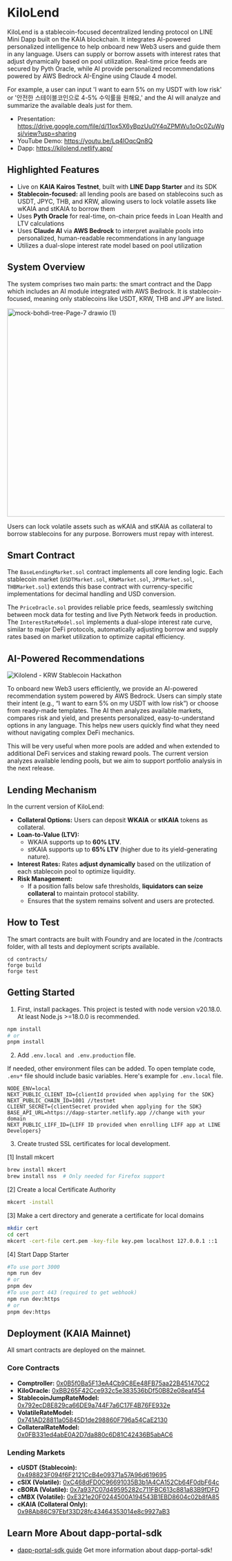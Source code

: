 # KiloLend

KiloLend is a stablecoin-focused decentralized lending protocol on LINE Mini Dapp built on the KAIA blockchain. It integrates AI-powered personalized intelligence to help onboard new Web3 users and guide them in any language. Users can supply or borrow assets with interest rates that adjust dynamically based on pool utilization. Real-time price feeds are secured by Pyth Oracle, while AI provide personalized recommendations powered by AWS Bedrock AI-Engine using Claude 4 model.

For example, a user can input 'I want to earn 5% on my USDT with low risk' or '안전한 스테이블코인으로 4-5% 수익률을 원해요,' and the AI will analyze and summarize the available deals just for them.

- Presentation: https://drive.google.com/file/d/11ox5X6yBpzUu0Y4qZPMWu1oOc0ZuWgsj/view?usp=sharing
- YouTube Demo: https://youtu.be/Lq4lOqcQn8Q
- Dapp: https://kilolend.netlify.app/


## Highlighted Features

- Live on **KAIA Kairos Testnet**, built with **LINE Dapp Starter** and its SDK
- **Stablecoin-focused:** all lending pools are based on stablecoins such as USDT, JPYC, THB, and KRW, allowing users to lock volatile assets like wKAIA and stKAIA to borrow them
- Uses **Pyth Oracle** for real-time, on-chain price feeds in Loan Health and LTV calculations
- Uses **Claude AI** via **AWS Bedrock** to interpret available pools into personalized, human-readable recommendations in any language
- Utilizes a dual-slope interest rate model based on pool utilization

## System Overview

The system comprises two main parts: the smart contract and the Dapp which includes an AI module integrated with AWS Bedrock. It is stablecoin-focused, meaning only stablecoins like USDT, KRW, THB and JPY are listed.

<img width="1002" height="482" alt="mock-bohdi-tree-Page-7 drawio (1)" src="https://github.com/user-attachments/assets/979e9ad9-d719-420a-9c3b-a04348f2783c" />

Users can lock volatile assets such as wKAIA and stKAIA as collateral to borrow stablecoins for any purpose. Borrowers must repay with interest.

## Smart Contract

The `BaseLendingMarket.sol` contract implements all core lending logic. Each stablecoin market (`USDTMarket.sol`, `KRWMarket.sol`, `JPYMarket.sol`, `THBMarket.sol`) extends this base contract with currency-specific implementations for decimal handling and USD conversion.

The `PriceOracle.sol` provides reliable price feeds, seamlessly switching between mock data for testing and live Pyth Network feeds in production. The `InterestRateModel.sol` implements a dual-slope interest rate curve, similar to major DeFi protocols, automatically adjusting borrow and supply rates based on market utilization to optimize capital efficiency.

## AI-Powered Recommendations

![Kilolend - KRW Stablecoin Hackathon ](https://github.com/user-attachments/assets/ddaf320c-7fd6-44bc-a5f9-e2767e464d6a)

To onboard new Web3 users efficiently, we provide an AI-powered recommendation system powered by AWS Bedrock. Users can simply state their intent (e.g., “I want to earn 5% on my USDT with low risk”) or choose from ready-made templates. The AI then analyzes available markets, compares risk and yield, and presents personalized, easy-to-understand options in any language. This helps new users quickly find what they need without navigating complex DeFi mechanics.

This will be very useful when more pools are added and when extended to additional DeFi services and staking reward pools. The current version analyzes available lending pools, but we aim to support portfolio analysis in the next release.

## Lending Mechanism

In the current version of KiloLend:

- **Collateral Options:** Users can deposit **WKAIA** or **stKAIA** tokens as collateral.
- **Loan-to-Value (LTV):** 
  - WKAIA supports up to **60% LTV**.  
  - stKAIA supports up to **65% LTV** (higher due to its yield-generating nature).
- **Interest Rates:** Rates **adjust dynamically** based on the utilization of each stablecoin pool to optimize liquidity.
- **Risk Management:**  
  - If a position falls below safe thresholds, **liquidators can seize collateral** to maintain protocol stability.
  - Ensures that the system remains solvent and users are protected.

## How to Test

The smart contracts are built with Foundry and are located in the /contracts folder, with all tests and deployment scripts available.

```
cd contracts/
forge build
forge test
```

## Getting Started

1. First, install packages. This project is tested with node version v20.18.0. At least Node.js >=18.0.0 is recommended. 

```bash
npm install
# or
pnpm install
```

2. Add `.env.local and .env.production` file. 

If needed, other environment files can be added.
To open template code, `.env*` file should include basic variables. Here's example for `.env.local` file.  

```
NODE_ENV=local
NEXT_PUBLIC_CLIENT_ID={clientId provided when applying for the SDK}
NEXT_PUBLIC_CHAIN_ID=1001 //testnet
CLIENT_SECRET={clientSecret provided when applying for the SDK}
BASE_API_URL=https://dapp-starter.netlify.app //change with your domain
NEXT_PUBLIC_LIFF_ID={LIFF ID provided when enrolling LIFF app at LINE Developers}
```

3. Create trusted SSL certificates for local development.

[1] Install mkcert
```bash
brew install mkcert
brew install nss  # Only needed for Firefox support
```
[2] Create a local Certificate Authority
```bash
mkcert -install
```
[3] Make a cert directory and generate a certificate for local domains
```bash
mkdir cert
cd cert
mkcert -cert-file cert.pem -key-file key.pem localhost 127.0.0.1 ::1
```
[4] Start Dapp Starter 

```bash 
#To use port 3000
npm run dev
# or 
pnpm dev
#To use port 443 (required to get webhook)
npm run dev:https
# or
pnpm dev:https
```

## Deployment (KAIA Mainnet)

All smart contracts are deployed on the mainnet. 

### Core Contracts
- **Comptroller:** [0x0B5f0Ba5F13eA4Cb9C8Ee48FB75aa22B451470C2](https://www.kaiascan.io/address/0x0B5f0Ba5F13eA4Cb9C8Ee48FB75aa22B451470C2)  
- **KiloOracle:** [0xBB265F42Cce932c5e383536bDf50B82e08eaf454](https://www.kaiascan.io/address/0xBB265F42Cce932c5e383536bDf50B82e08eaf454)  
- **StablecoinJumpRateModel:** [0x792ecD8E829ca66DE9a744F7a6C17F4B76FE932e](https://www.kaiascan.io/address/0x792ecD8E829ca66DE9a744F7a6C17F4B76FE932e)  
- **VolatileRateModel:** [0x741AD28811a05845D1de298860F796a54CaE2130](https://www.kaiascan.io/address/0x741AD28811a05845D1de298860F796a54CaE2130)  
- **CollateralRateModel:** [0x0FB331ed4abE0A2D7da880c6D81C42436B5abAC6](https://www.kaiascan.io/address/0x0FB331ed4abE0A2D7da880c6D81C42436B5abAC6)  

### Lending Markets
- **cUSDT (Stablecoin):** [0x498823F094f6F2121CcB4e09371a57A96d619695](https://www.kaiascan.io/address/0x498823F094f6F2121CcB4e09371a57A96d619695)  
- **cSIX (Volatile):** [0xC468dFD0C96691035B3b1A4CA152Cb64F0dbF64c](https://www.kaiascan.io/address/0xC468dFD0C96691035B3b1A4CA152Cb64F0dbF64c)  
- **cBORA (Volatile):** [0x7a937C07d49595282c711FBC613c881a83B9fDFD](https://www.kaiascan.io/address/0x7a937C07d49595282c711FBC613c881a83B9fDFD)  
- **cMBX (Volatile):** [0xE321e20F0244500A194543B1EBD8604c02b8fA85](https://www.kaiascan.io/address/0xE321e20F0244500A194543B1EBD8604c02b8fA85)  
- **cKAIA (Collateral Only):** [0x98Ab86C97Ebf33D28fc43464353014e8c9927aB3](https://www.kaiascan.io/address/0x98Ab86C97Ebf33D28fc43464353014e8c9927aB3)  



## Learn More About dapp-portal-sdk

- [dapp-portal-sdk guide](https://docs.dappportal.io/mini-dapp/mini-dapp-sdk) Get more information about dapp-portal-sdk!



